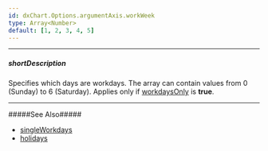 ```yaml
---
id: dxChart.Options.argumentAxis.workWeek
type: Array<Number>
default: [1, 2, 3, 4, 5]
---
```

---
##### shortDescription
Specifies which days are workdays. The array can contain values from 0 (Sunday) to 6 (Saturday). Applies only if [workdaysOnly](/api-reference/20%20Data%20Visualization%20Widgets/dxChart/1%20Configuration/argumentAxis/workdaysOnly.md '/Documentation/ApiReference/Data_Visualization_Widgets/dxChart/Configuration/argumentAxis/#workdaysOnly') is **true**.

---
#####See Also#####
- [singleWorkdays](/api-reference/20%20Data%20Visualization%20Widgets/dxChart/1%20Configuration/argumentAxis/singleWorkdays.md '/Documentation/ApiReference/Data_Visualization_Widgets/dxChart/Configuration/argumentAxis/#singleWorkdays')
- [holidays](/api-reference/20%20Data%20Visualization%20Widgets/dxChart/1%20Configuration/argumentAxis/holidays.md '/Documentation/ApiReference/Data_Visualization_Widgets/dxChart/Configuration/argumentAxis/#holidays')